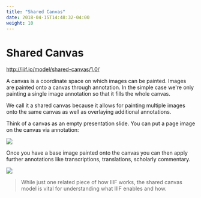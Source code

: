 ```yaml
---
title: "Shared Canvas"
date: 2018-04-15T14:48:32-04:00
weight: 10
---
```


# Shared Canvas

<!-- #backlog:580 harmonize with language from presentation/canvas.md -->

http://iiif.io/model/shared-canvas/1.0/

A canvas is a coordinate space on which images can be painted. Images are painted onto a canvas through annotation. In the simple case we're only painting a single image annotation so that it fills the whole canvas.

We call it a shared canvas because it allows for painting multiple images onto the same canvas as well as overlaying additional annotations.

Think of a canvas as an empty presentation slide. You can put a page image on the canvas via annotation:

![](../assets/images/presentation-shared-canvas.png)

Once you have a base image painted onto the canvas you can then apply further annotations like transcriptions, translations, scholarly commentary.

![](../assets/images/presentation-shared-canvas-annotation.png)

> While just one related piece of how IIIF works, the shared canvas model is vital for understanding what IIIF enables and how.
